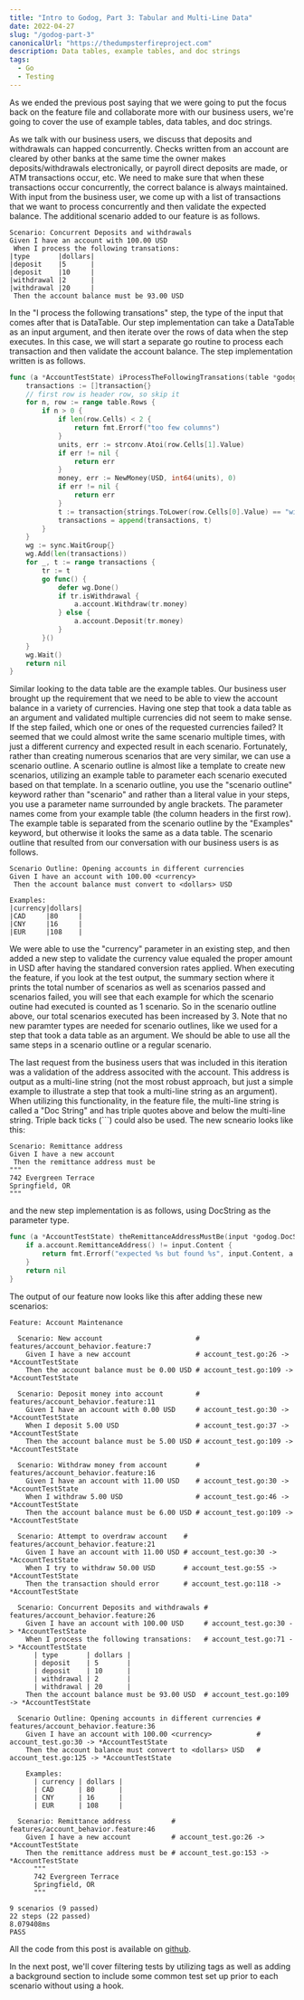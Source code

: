```yaml
---
title: "Intro to Godog, Part 3: Tabular and Multi-Line Data"
date: 2022-04-27
slug: "/godog-part-3"
canonicalUrl: "https://thedumpsterfireproject.com"
description: Data tables, example tables, and doc strings
tags:
  - Go
  - Testing
---
```

As we ended the previous post saying that we were going to put the focus back on the feature file and collaborate more
with our business users, we're going to cover the use of example tables, data tables, and doc strings.

As we talk with our business users, we discuss that deposits and withdrawals can happed concurrently.  Checks written
from an account are cleared by other banks at the same time the owner makes deposits/withdrawals electronically, or
payroll direct deposits are made, or ATM transactions occur, etc. We need to make sure that when these transactions
occur concurrently, the correct balance is always maintained. With input from the business user, we come up with a list
of transactions that we want to process concurrently and then validate the expected balance. The additional scenario
added to our feature is as follows.
```gherkin
Scenario: Concurrent Deposits and withdrawals
Given I have an account with 100.00 USD
 When I process the following transations:
|type       |dollars|
|deposit    |5      |
|deposit    |10     |
|withdrawal |2      |
|withdrawal |20     |
 Then the account balance must be 93.00 USD
```

In the "I process the following transations" step, the type of the input that comes after that is DataTable. Our step
implementation can take a DataTable as an input argument, and then iterate over the rows of data when the step
executes. In this case, we will start a separate go routine to process each transaction and then validate the
account balance. The step implementation written is as follows.
```go
func (a *AccountTestState) iProcessTheFollowingTransations(table *godog.Table) error {
	transactions := []transaction{}
	// first row is header row, so skip it
	for n, row := range table.Rows {
		if n > 0 {
			if len(row.Cells) < 2 {
				return fmt.Errorf("too few columns")
			}
			units, err := strconv.Atoi(row.Cells[1].Value)
			if err != nil {
				return err
			}
			money, err := NewMoney(USD, int64(units), 0)
			if err != nil {
				return err
			}
			t := transaction{strings.ToLower(row.Cells[0].Value) == "withdrawal", money}
			transactions = append(transactions, t)
		}
	}
	wg := sync.WaitGroup{}
	wg.Add(len(transactions))
	for _, t := range transactions {
		tr := t
		go func() {
			defer wg.Done()
			if tr.isWithdrawal {
				a.account.Withdraw(tr.money)
			} else {
				a.account.Deposit(tr.money)
			}
		}()
	}
	wg.Wait()
	return nil
}
```

Similar looking to the data table are the example tables. Our business user brought up the requirement that we need to
be able to view the account balance in a variety of currencies. Having one step that took a data table as an argument and
validated multiple currencies did not seem to make sense. If the step failed, which one or ones of the requested currencies
failed? It seemed that we could almost write the same scenario multiple times, with just a different currency and
expected result in each scenario. Fortunately, rather than creating numerous scenarios that are very similar, we can
use a scenario outline.  A scenario outline is almost like a template to create new scenarios, utilizing an example table
to parameter each scenario executed based on that template. In a scenario outline, you use the "scenario outline" keyword
rather than "scenario" and rather than a literal value in your steps, you use a parameter name surrounded by angle brackets.
The parameter names come from your example table (the column headers in the first row). The example table is separated from
the scenario outline by the "Examples" keyword, but otherwise it looks the same as a data table. The scenario outline
that resulted from our conversation with our business users is as follows.
```gherkin
Scenario Outline: Opening accounts in different currencies
Given I have an account with 100.00 <currency>
 Then the account balance must convert to <dollars> USD

Examples:
|currency|dollars|
|CAD     |80     |
|CNY     |16     |
|EUR     |108    |
```

We were able to use the "currency" parameter in an existing step, and then added a new step to validate the currency
value equaled the proper amount in USD after having the standared conversion rates applied. When executing the feature,
if you look at the test output, the summary section where it prints the total number of scenarios as well as scenarios
passed and scenarios failed, you will see that each example for which the scenario outine had executed is counted as
1 scenario. So in the scenario outline above, our total scenarios executed has been increased by 3. Note that no new paramter
types are needed for scenario outlines, like we used for a step that took a data table as an argument. We should be able
to use all the same steps in a scenario outline or a regular scenario.

The last request from the business users that was included in this iteration was a validation of the address
associted with the account. This address is output as a multi-line string (not the most robust approach, but just a
simple example to illustrate a step that took a multi-line string as an argument). When utilizing this functionality,
in the feature file, the multi-line string is called a "Doc String" and has triple quotes above and below the multi-line string.
Triple back ticks (```) could also be used. The new scneario looks like this:
```gherkin
Scenario: Remittance address
Given I have a new account
 Then the remittance address must be
"""
742 Evergreen Terrace
Springfield, OR
"""
```

and the new step implementation is as follows, using DocString as the parameter type.
```go
func (a *AccountTestState) theRemittanceAddressMustBe(input *godog.DocString) error {
	if a.account.RemittanceAddress() != input.Content {
		return fmt.Errorf("expected %s but found %s", input.Content, a.account.RemittanceAddress())
	}
	return nil
}
```

The output of our feature now looks like this after adding these new scenarios:
```shell
Feature: Account Maintenance

  Scenario: New account                       # features/account_behavior.feature:7
    Given I have a new account                # account_test.go:26 -> *AccountTestState
    Then the account balance must be 0.00 USD # account_test.go:109 -> *AccountTestState

  Scenario: Deposit money into account        # features/account_behavior.feature:11
    Given I have an account with 0.00 USD     # account_test.go:30 -> *AccountTestState
    When I deposit 5.00 USD                   # account_test.go:37 -> *AccountTestState
    Then the account balance must be 5.00 USD # account_test.go:109 -> *AccountTestState

  Scenario: Withdraw money from account       # features/account_behavior.feature:16
    Given I have an account with 11.00 USD    # account_test.go:30 -> *AccountTestState
    When I withdraw 5.00 USD                  # account_test.go:46 -> *AccountTestState
    Then the account balance must be 6.00 USD # account_test.go:109 -> *AccountTestState

  Scenario: Attempt to overdraw account    # features/account_behavior.feature:21
    Given I have an account with 11.00 USD # account_test.go:30 -> *AccountTestState
    When I try to withdraw 50.00 USD       # account_test.go:55 -> *AccountTestState
    Then the transaction should error      # account_test.go:118 -> *AccountTestState

  Scenario: Concurrent Deposits and withdrawals # features/account_behavior.feature:26
    Given I have an account with 100.00 USD     # account_test.go:30 -> *AccountTestState
    When I process the following transations:   # account_test.go:71 -> *AccountTestState
      | type       | dollars |
      | deposit    | 5       |
      | deposit    | 10      |
      | withdrawal | 2       |
      | withdrawal | 20      |
    Then the account balance must be 93.00 USD  # account_test.go:109 -> *AccountTestState

  Scenario Outline: Opening accounts in different currencies # features/account_behavior.feature:36
    Given I have an account with 100.00 <currency>           # account_test.go:30 -> *AccountTestState
    Then the account balance must convert to <dollars> USD   # account_test.go:125 -> *AccountTestState

    Examples:
      | currency | dollars |
      | CAD      | 80      |
      | CNY      | 16      |
      | EUR      | 108     |

  Scenario: Remittance address          # features/account_behavior.feature:46
    Given I have a new account          # account_test.go:26 -> *AccountTestState
    Then the remittance address must be # account_test.go:153 -> *AccountTestState
      """
      742 Evergreen Terrace
      Springfield, OR
      """

9 scenarios (9 passed)
22 steps (22 passed)
8.079408ms
PASS
```

All the code from this post is available on [github](https://github.com/dumpsterfireproject/godog-examples/tree/post3).

In the next post, we'll cover filtering tests by utilizing tags as well as adding a background section to include
some common test set up prior to each scenario without using a hook.